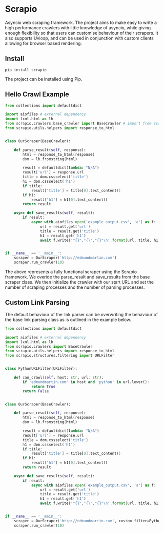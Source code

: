# Scrapio
Asyncio web scraping framework. The project aims to make easy to write a high performance crawlers with little knowledge of asyncio, 
while giving enough flexibility so that users can customise behaviour of their scrapers. It also supports Uvloop, 
and can be used in conjunction with custom clients allowing for browser based rendering.

## Install
```
pip install scrapio
```
The project can be installed using Pip.

## Hello Crawl Example

```python
from collections import defaultdict

import aiofiles # external dependency
import lxml.html as lh
from scrapio.crawlers.base_crawler import BaseCrawler # import from scrapio.scrapers on version 0.14 and lower
from scrapio.utils.helpers import response_to_html


class OurScraper(BaseCrawler):

    def parse_result(self, response):
        html = response_to_html(response)
        dom = lh.fromstring(html)

        result = defaultdict(lambda: "N/A")
        result['url'] = response.url
        title = dom.cssselect('title')
        h1 = dom.cssselect('h1')
        if title:
            result['title'] = title[0].text_content()
        if h1:
            result['h1'] = h1[0].text_content()
        return result

    async def save_results(self, result):
        if result:
            async with aiofiles.open('example_output.csv', 'a') as f:
                url = result.get('url')
                title = result.get('title')
                h1 = result.get('h1')
                await f.write('"{}","{}","{}"\n'.format(url, title, h1))


if __name__ == '__main__':
    scraper = OurScraper('http://edmundmartin.com')
    scraper.run_crawler(10)
```
The above represents a fully functional scraper using the Scrapio framework. We overide the parse_result and save_results from the base scraper class. We then initialize the crawler with our start URL and set the number of scraping processes and the number of parsing processes.

## Custom Link Parsing
The default behaviour of the link parser can be overwriting the behaviour of the base link parsing class as is outlined in the example below.
```python
from collections import defaultdict

import aiofiles # external dependency
import lxml.html as lh
from scrapio.crawlers import BaseCrawler
from scrapio.utils.helpers import response_to_html
from scrapio.structures.filtering import URLFilter


class PythonURLFilter(URLFilter):

    def can_crawl(self, host: str, url: str):
        if 'edmundmartin.com' in host and 'python' in url.lower():
            return True
        return False


class OurScraper(BaseCrawler):

    def parse_result(self, response):
        html = response_to_html(response)
        dom = lh.fromstring(html)

        result = defaultdict(lambda: "N/A")
        result['url'] = response.url
        title = dom.cssselect('title')
        h1 = dom.cssselect('h1')
        if title:
            result['title'] = title[0].text_content()
        if h1:
            result['h1'] = h1[0].text_content()
        return result

    async def save_results(self, result):
        if result:
            async with aiofiles.open('example_output.csv', 'a') as f:
                url = result.get('url')
                title = result.get('title')
                h1 = result.get('h1')
                await f.write('"{}","{}","{}"\n'.format(url, title, h1))


if __name__ == '__main__':
    scraper = OurScraper('http://edmundmartin.com', custom_filter=PythonURLFilter)
    scraper.run_crawler(10)
```